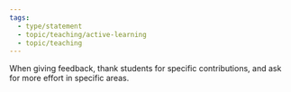 ```yaml
---
tags:
  - type/statement
  - topic/teaching/active-learning
  - topic/teaching
---
```

When giving feedback, thank students for specific contributions, and ask for more effort in specific areas.
